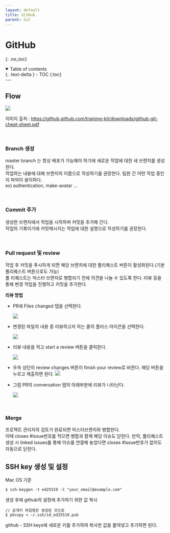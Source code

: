 ```yaml
---
layout: default
title: GitHub
parent: Git
---
```


# GitHub

{: .no_toc}

<details open markdown="block">
  <summary>
    Table of contents
  </summary>
  {: .text-delta }
- TOC
{:toc}
</details>
---

## Flow

![](../../../images/git/github-flow.png)

이미지 출처 : <https://github.github.com/training-kit/downloads/github-git-cheat-sheet.pdf>

<br>

### Branch 생성

master branch 는 항상 배포가 가능해야 하기에 새로운 작업에 대한 새 브랜치를 생성한다.<br>
작업하는 내용에 대해 브랜치의 이름으로 작성하기를 권장한다. 팀원 간 어떤 작업 중인지 파악이 용이하다. <br>
ex) authentication, make-avatar ...

<br>

### Commit 추가

생성한 브랜치에서 작업을 시작하며 커밋을 추가해 간다.<br>
작업의 기록이기에 커밋메시지는 작업에 대한 설명으로 작성하기를 권장한다.

<br>

### Pull request 및 review

작업 후 커밋을 푸시하게 되면 해당 브랜치에 대한 풀리퀘스트 버튼이 활성화된다.(기본 풀리퀘스트 버튼으로도 가능)<br>
풀 리퀘스트는 마스터 브랜치로 병합되기 전에 의견을 나눌 수 있도록 한다.
리뷰 등을 통해 변경 작업을 진행하고 커밋을 추가한다.

**리뷰 방법**
<br>

- PR에 Files changed 탭을 선택한다.

  ![](../../../images/git/pr-files-changed.png)

- 변경된 파일의 내용 중 리뷰하고자 하는 줄의 플러스 아이콘을 선택한다.

  ![](../../../images/git/pr-select.png)

- 리뷰 내용을 적고 start a review 버튼을 클릭한다.

  ![](../../../images/git/pr-review-write.png)

- 우측 상단의 review changes 버튼이 finish your review로 바뀐다. 해당 버튼을 누르고 제출하면 된다.
  ![](../../../images/git/pr-finish.png)
- 그럼 PR의 conversation 탭의 아래부분에 리뷰가 나타난다.

  ![](../../../images/git/pr-review.png)

<br>

### Merge

프로젝트 관리자의 검토가 완료되면 마스터브랜치와 병합한다.<br>
이때 closes #issue번호를 적으면 병합과 함께 해당 이슈도 닫힌다.
만약, 풀리퀘스트 생성 시 linked issues를 통해 이슈를 연결해 놓았다면 closes #issue번호가 없어도 자동으로 닫힌다.


## SSH key 생성 및 설정
Mac OS 기준
```shell
$ ssh-keygen -t ed25519 -C "your_email@example.com"
``` 
생성 후에 
github의 설정에 추가하기 위한 값 복사
```
// 공개키 파일명은 생성된 것으로
$ pbcopy < ~/.ssh/id_ed25519.pub
```

github - SSH keys에 새로운 키를 추가하여 복사한 값을 붙여넣고 추가하면 된다.